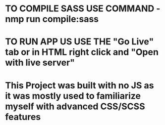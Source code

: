# TO COMPILE SASS USE COMMAND - nmp run compile:sass

# TO RUN APP US USE THE "Go Live" tab or in HTML right click and "Open with live server"

# This Project was built with no JS as it was mostly used to familiarize myself with advanced CSS/SCSS features
